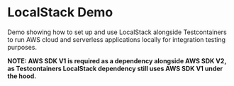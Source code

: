 # LocalStack Demo

Demo showing how to set up and use LocalStack alongside Testcontainers to run AWS cloud and serverless applications locally for integration testing purposes.

**NOTE: AWS SDK V1 is required as a dependency alongside AWS SDK V2, as Testcontainers LocalStack dependency still uses AWS SDK V1 under the hood.**
